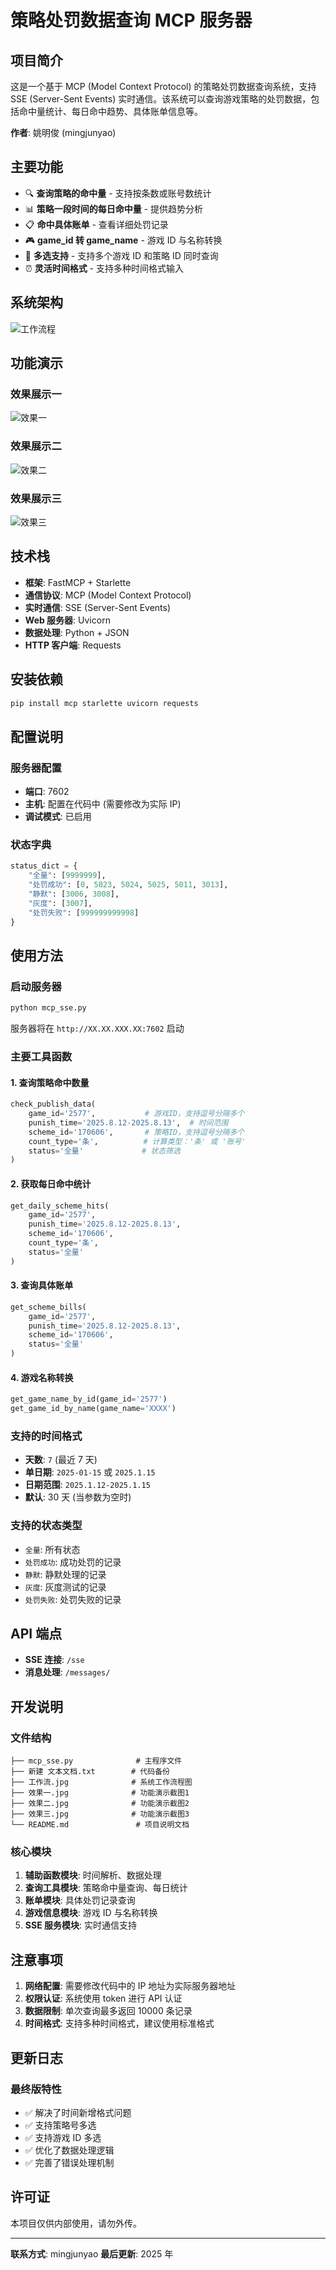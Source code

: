 # 策略处罚数据查询 MCP 服务器

## 项目简介

这是一个基于 MCP (Model Context Protocol) 的策略处罚数据查询系统，支持 SSE (Server-Sent Events) 实时通信。该系统可以查询游戏策略的处罚数据，包括命中量统计、每日命中趋势、具体账单信息等。

**作者**: 姚明俊 (mingjunyao)

## 主要功能

- 🔍 **查询策略的命中量** - 支持按条数或账号数统计
- 📊 **策略一段时间的每日命中量** - 提供趋势分析
- 📋 **命中具体账单** - 查看详细处罚记录
- 🎮 **game_id 转 game_name** - 游戏 ID 与名称转换
- 🔄 **多选支持** - 支持多个游戏 ID 和策略 ID 同时查询
- ⏰ **灵活时间格式** - 支持多种时间格式输入

## 系统架构

![工作流程](工作流.jpg)

## 功能演示

### 效果展示一

![效果一](效果一.jpg)

### 效果展示二

![效果二](效果二.jpg)

### 效果展示三

![效果三](效果三.jpg)

## 技术栈

- **框架**: FastMCP + Starlette
- **通信协议**: MCP (Model Context Protocol)
- **实时通信**: SSE (Server-Sent Events)
- **Web 服务器**: Uvicorn
- **数据处理**: Python + JSON
- **HTTP 客户端**: Requests

## 安装依赖

```bash
pip install mcp starlette uvicorn requests
```

## 配置说明

### 服务器配置

- **端口**: 7602
- **主机**: 配置在代码中 (需要修改为实际 IP)
- **调试模式**: 已启用

### 状态字典

```python
status_dict = {
    "全量": [9999999],
    "处罚成功": [0, 5023, 5024, 5025, 5011, 3013],
    "静默": [3006, 3008],
    "灰度": [3007],
    "处罚失败": [999999999998]
}
```

## 使用方法

### 启动服务器

```bash
python mcp_sse.py
```

服务器将在 `http://XX.XX.XXX.XX:7602` 启动

### 主要工具函数

#### 1. 查询策略命中数量

```python
check_publish_data(
    game_id='2577',           # 游戏ID，支持逗号分隔多个
    punish_time='2025.8.12-2025.8.13',  # 时间范围
    scheme_id='170606',       # 策略ID，支持逗号分隔多个
    count_type='条',          # 计算类型：'条' 或 '账号'
    status='全量'             # 状态筛选
)
```

#### 2. 获取每日命中统计

```python
get_daily_scheme_hits(
    game_id='2577',
    punish_time='2025.8.12-2025.8.13',
    scheme_id='170606',
    count_type='条',
    status='全量'
)
```

#### 3. 查询具体账单

```python
get_scheme_bills(
    game_id='2577',
    punish_time='2025.8.12-2025.8.13',
    scheme_id='170606',
    status='全量'
)
```

#### 4. 游戏名称转换

```python
get_game_name_by_id(game_id='2577')
get_game_id_by_name(game_name='XXXX')
```

### 支持的时间格式

- **天数**: `7` (最近 7 天)
- **单日期**: `2025-01-15` 或 `2025.1.15`
- **日期范围**: `2025.1.12-2025.1.15`
- **默认**: 30 天 (当参数为空时)

### 支持的状态类型

- `全量`: 所有状态
- `处罚成功`: 成功处罚的记录
- `静默`: 静默处理的记录
- `灰度`: 灰度测试的记录
- `处罚失败`: 处罚失败的记录

## API 端点

- **SSE 连接**: `/sse`
- **消息处理**: `/messages/`

## 开发说明

### 文件结构

```
├── mcp_sse.py              # 主程序文件
├── 新建 文本文档.txt        # 代码备份
├── 工作流.jpg              # 系统工作流程图
├── 效果一.jpg              # 功能演示截图1
├── 效果二.jpg              # 功能演示截图2
├── 效果三.jpg              # 功能演示截图3
└── README.md               # 项目说明文档
```

### 核心模块

1. **辅助函数模块**: 时间解析、数据处理
2. **查询工具模块**: 策略命中量查询、每日统计
3. **账单模块**: 具体处罚记录查询
4. **游戏信息模块**: 游戏 ID 与名称转换
5. **SSE 服务模块**: 实时通信支持

## 注意事项

1. **网络配置**: 需要修改代码中的 IP 地址为实际服务器地址
2. **权限认证**: 系统使用 token 进行 API 认证
3. **数据限制**: 单次查询最多返回 10000 条记录
4. **时间格式**: 支持多种时间格式，建议使用标准格式

## 更新日志

### 最终版特性

- ✅ 解决了时间新增格式问题
- ✅ 支持策略号多选
- ✅ 支持游戏 ID 多选
- ✅ 优化了数据处理逻辑
- ✅ 完善了错误处理机制

## 许可证

本项目仅供内部使用，请勿外传。

---

**联系方式**: mingjunyao
**最后更新**: 2025 年
